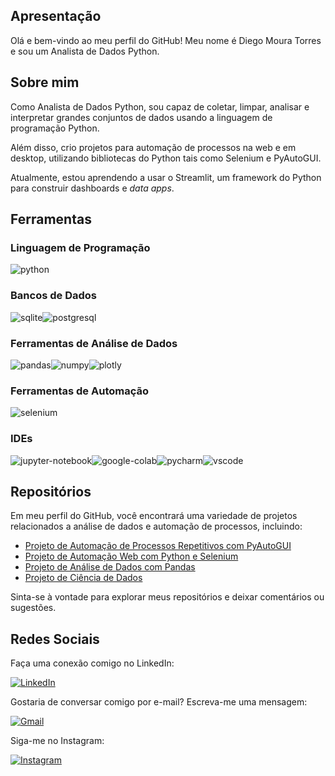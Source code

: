 ## Apresentação

Olá e bem-vindo ao meu perfil do GitHub! Meu nome é Diego Moura Torres e sou um Analista de Dados Python.

## Sobre mim

Como Analista de Dados Python, sou capaz de coletar, limpar, analisar e interpretar grandes conjuntos de dados usando a linguagem de programação Python. 

Além disso, crio projetos para automação de processos na web e em desktop, utilizando bibliotecas do Python tais como Selenium e PyAutoGUI.

Atualmente, estou aprendendo a usar o Streamlit, um framework do Python para construir dashboards e *data apps*. 


## Ferramentas

### Linguagem de Programação

<img alt="python" src="https://img.shields.io/badge/Python-14354C?style=for-the-badge&logo=python&logoColor=white">

### Bancos de Dados

<div style="display: flex">
<img alt="sqlite" src="https://img.shields.io/badge/SQLite-07405E?style=for-the-badge&logo=sqlite&logoColor=white">
<img alt="postgresql" src="https://img.shields.io/badge/postgres-%23316192.svg?style=for-the-badge&logo=postgresql&logoColor=white">
</div>

### Ferramentas de Análise de Dados

<div style="display:flex">
  <img alt="pandas" src="https://img.shields.io/badge/pandas-%23150458.svg?style=for-the-badge&logo=pandas&logoColor=white">
  <img alt="numpy" src="https://img.shields.io/badge/numpy-%23013243.svg?style=for-the-badge&logo=numpy&logoColor=white">
  <img alt="plotly" src="https://img.shields.io/badge/Plotly-%233F4F75.svg?style=for-the-badge&logo=plotly&logoColor=white">
</div>

### Ferramentas de Automação

<img alt="selenium" src="https://img.shields.io/badge/-selenium-%43B02A?style=for-the-badge&logo=selenium&logoColor=white">

### IDEs

<div style="display:flex">
  <img alt="jupyter-notebook" src="https://img.shields.io/badge/jupyter-%23FA0F00.svg?style=for-the-badge&logo=jupyter&logoColor=white">
  <img alt="google-colab" src="https://img.shields.io/badge/Colab-F9AB00?style=for-the-badge&logo=googlecolab&color=525252">
  <img alt="pycharm" src="https://img.shields.io/badge/pycharm-143?style=for-the-badge&logo=pycharm&logoColor=black&color=black&labelColor=green">
  <img alt="vscode" src="https://img.shields.io/badge/Visual%20Studio%20Code-0078d7.svg?style=for-the-badge&logo=visual-studio-code&logoColor=white">
</div>


## Repositórios

Em meu perfil do GitHub, você encontrará uma variedade de projetos relacionados a análise de dados e automação de processos, incluindo:

- [Projeto de Automação de Processos Repetitivos com PyAutoGUI](https://github.com/diego-torres-coder/Automacao-Envio-Relatorios-com-Indicadores)
- [Projeto de Automação Web com Python e Selenium](https://github.com/diego-torres-coder/Automacao-Web-Busca-de-Cotacoes)
- [Projeto de Análise de Dados com Pandas](https://github.com/diego-torres-coder/Analise-de-Dados-de-Empresa-de-Telecomunicacoes)
- [Projeto de Ciência de Dados](https://github.com/diego-torres-coder/Previsao-de-Vendas)

Sinta-se à vontade para explorar meus repositórios e deixar comentários ou sugestões.

## Redes Sociais

Faça uma conexão comigo no LinkedIn:

[![LinkedIn](https://img.shields.io/badge/linkedin-%230077B5.svg?style=for-the-badge&logo=linkedin&logoColor=white)](https://www.linkedin.com/in/diego-moura-torres)

Gostaria de conversar comigo por e-mail? Escreva-me uma mensagem:

[![Gmail](https://img.shields.io/badge/Gmail-D14836?style=for-the-badge&logo=gmail&logoColor=white)](mailto:diegotorrescoder@gmail.com)

Siga-me no Instagram:

[![Instagram](https://img.shields.io/badge/Instagram-%23E4405F.svg?style=for-the-badge&logo=Instagram&logoColor=white)](https://www.instagram.com/dieggo_torres/)



